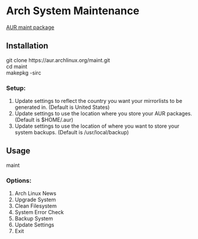 # Arch System Maintenance
[AUR maint package](https://aur.archlinux.org/packages/maint/)

## Installation
git clone https://<span></span>aur.archlinux.org/maint.git <br />
cd maint <br />
makepkg -sirc

### Setup:
1. Update settings to reflect the country you want your mirrorlists to be generated in. (Default is United States)
2. Update settings to use the location where you store your AUR packages. (Default is $HOME/.aur)
3. Update settings to use the location of where you want to store your system backups. (Default is /usr/local/backup)

## Usage
maint

### Options:
1. Arch Linux News
2. Upgrade System
3. Clean Filesystem
4. System Error Check
5. Backup System
6. Update Settings
7. Exit
